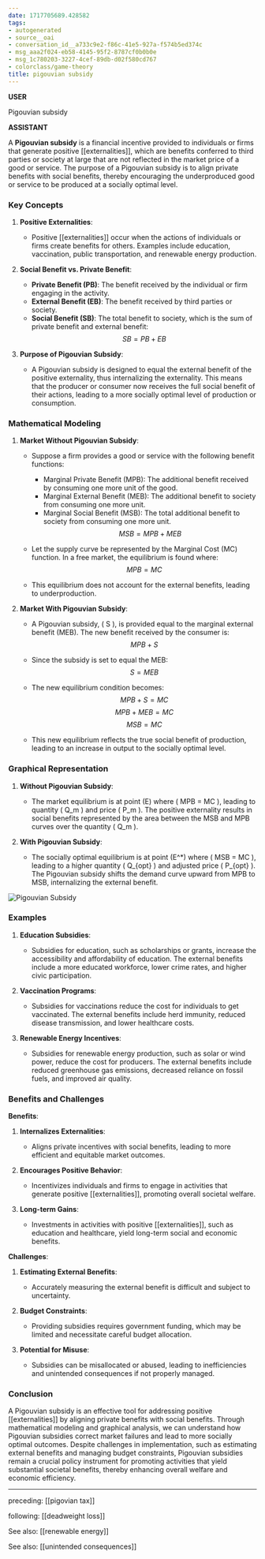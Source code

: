 ```yaml
---
date: 1717705689.428582
tags:
- autogenerated
- source__oai
- conversation_id__a733c9e2-f86c-41e5-927a-f574b5ed374c
- msg_aaa2f024-eb58-4145-95f2-8787cf0b0b0e
- msg_1c780203-3227-4cef-89db-d02f580cd767
- colorclass/game-theory
title: pigouvian subsidy
---
```


**USER**

Pigouvian subsidy


**ASSISTANT**

A **Pigouvian subsidy** is a financial incentive provided to individuals or firms that generate positive [[externalities]], which are benefits conferred to third parties or society at large that are not reflected in the market price of a good or service. The purpose of a Pigouvian subsidy is to align private benefits with social benefits, thereby encouraging the underproduced good or service to be produced at a socially optimal level.

### Key Concepts

1. **Positive Externalities**:
   - Positive [[externalities]] occur when the actions of individuals or firms create benefits for others. Examples include education, vaccination, public transportation, and renewable energy production.

2. **Social Benefit vs. Private Benefit**:
   - **Private Benefit (PB)**: The benefit received by the individual or firm engaging in the activity.
   - **External Benefit (EB)**: The benefit received by third parties or society.
   - **Social Benefit (SB)**: The total benefit to society, which is the sum of private benefit and external benefit:
     $$ SB = PB + EB $$

3. **Purpose of Pigouvian Subsidy**:
   - A Pigouvian subsidy is designed to equal the external benefit of the positive externality, thus internalizing the externality. This means that the producer or consumer now receives the full social benefit of their actions, leading to a more socially optimal level of production or consumption.

### Mathematical Modeling

1. **Market Without Pigouvian Subsidy**:
   - Suppose a firm provides a good or service with the following benefit functions:
     - Marginal Private Benefit (MPB): The additional benefit received by consuming one more unit of the good.
     - Marginal External Benefit (MEB): The additional benefit to society from consuming one more unit.
     - Marginal Social Benefit (MSB): The total additional benefit to society from consuming one more unit.
       $$ MSB = MPB + MEB $$

   - Let the supply curve be represented by the Marginal Cost (MC) function. In a free market, the equilibrium is found where:
     $$ MPB = MC $$

   - This equilibrium does not account for the external benefits, leading to underproduction.

2. **Market With Pigouvian Subsidy**:
   - A Pigouvian subsidy, \( S \), is provided equal to the marginal external benefit (MEB). The new benefit received by the consumer is:
     $$ MPB + S $$
   - Since the subsidy is set to equal the MEB:
     $$ S = MEB $$
   - The new equilibrium condition becomes:
     $$ MPB + S = MC $$
     $$ MPB + MEB = MC $$
     $$ MSB = MC $$

   - This new equilibrium reflects the true social benefit of production, leading to an increase in output to the socially optimal level.

### Graphical Representation

1. **Without Pigouvian Subsidy**:
   - The market equilibrium is at point \(E\) where \( MPB = MC \), leading to quantity \( Q_m \) and price \( P_m \). The positive externality results in social benefits represented by the area between the MSB and MPB curves over the quantity \( Q_m \).

2. **With Pigouvian Subsidy**:
   - The socially optimal equilibrium is at point \(E^*\) where \( MSB = MC \), leading to a higher quantity \( Q_{opt} \) and adjusted price \( P_{opt} \). The Pigouvian subsidy shifts the demand curve upward from MPB to MSB, internalizing the external benefit.

![Pigouvian Subsidy](https://upload.wikimedia.org/wikipedia/commons/6/6e/Pigovian_subsidy.svg)

### Examples

1. **Education Subsidies**:
   - Subsidies for education, such as scholarships or grants, increase the accessibility and affordability of education. The external benefits include a more educated workforce, lower crime rates, and higher civic participation.

2. **Vaccination Programs**:
   - Subsidies for vaccinations reduce the cost for individuals to get vaccinated. The external benefits include herd immunity, reduced disease transmission, and lower healthcare costs.

3. **Renewable Energy Incentives**:
   - Subsidies for renewable energy production, such as solar or wind power, reduce the cost for producers. The external benefits include reduced greenhouse gas emissions, decreased reliance on fossil fuels, and improved air quality.

### Benefits and Challenges

**Benefits**:
1. **Internalizes Externalities**:
   - Aligns private incentives with social benefits, leading to more efficient and equitable market outcomes.

2. **Encourages Positive Behavior**:
   - Incentivizes individuals and firms to engage in activities that generate positive [[externalities]], promoting overall societal welfare.

3. **Long-term Gains**:
   - Investments in activities with positive [[externalities]], such as education and healthcare, yield long-term social and economic benefits.

**Challenges**:
1. **Estimating External Benefits**:
   - Accurately measuring the external benefit is difficult and subject to uncertainty.

2. **Budget Constraints**:
   - Providing subsidies requires government funding, which may be limited and necessitate careful budget allocation.

3. **Potential for Misuse**:
   - Subsidies can be misallocated or abused, leading to inefficiencies and unintended consequences if not properly managed.

### Conclusion

A Pigouvian subsidy is an effective tool for addressing positive [[externalities]] by aligning private benefits with social benefits. Through mathematical modeling and graphical analysis, we can understand how Pigouvian subsidies correct market failures and lead to more socially optimal outcomes. Despite challenges in implementation, such as estimating external benefits and managing budget constraints, Pigouvian subsidies remain a crucial policy instrument for promoting activities that yield substantial societal benefits, thereby enhancing overall welfare and economic efficiency.


---

preceding: [[pigovian tax]]  


following: [[deadweight loss]]

See also: [[renewable energy]]


See also: [[unintended consequences]]